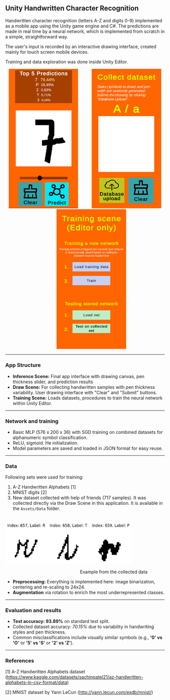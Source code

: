
## Unity Handwritten Character Recognition 
Handwritten character recognition (letters A-Z and digits 0-9) implemented as a mobile app using the Unity game engine and C#. The predictions are made in real time by a neural network, which is implemented from scratch in a simple, straightforward way. 

The user's input is recorded by an interactive drawing interface, created mainly for touch screen mobile devices. 

Training and data exploration was done inside Unity Editor.

<p align="center">
  <img src="https://github.com/Durostolar/unity-written-character-recognition/blob/master/Screenshots/inference.png" alt="1" width="219"/> &nbsp;&nbsp;&nbsp;&nbsp;&nbsp;&nbsp;&nbsp;&nbsp;&nbsp;
  <img src="https://github.com/Durostolar/unity-written-character-recognition/blob/master/Screenshots/collect_scene.png" alt="2" width="220"/> &nbsp;&nbsp;&nbsp;&nbsp;&nbsp;&nbsp;&nbsp;&nbsp;&nbsp;
  <img src="https://github.com/Durostolar/unity-written-character-recognition/blob/master/Screenshots/train_scene.png" alt="3" width="220"/>
</p>

----------
### App Structure
-   **Inference Scene:** Final app interface with drawing canvas, pen thickness slider, and prediction results
-   **Draw Scene:** For collecting handwritten samples with pen thickness variability. User drawing interface with "Clear" and "Submit" buttons.
-   **Training Scene:** Loads datasets, procedures to train the neural network within Unity Editor.
----------

### Network and training
- Basic MLP (576 x 200 x 36) with SGD training on combined datasets for alphanumeric symbol classification.
- ReLU, sigmoid. He initialization.
- Model parameters are saved and loaded in JSON format for easy reuse.
----------

### Data
Following sets were used for training:
 1. A-Z Handwritten Alphabets [1]
  2. MNIST digits [2] 
  3. New dataset collected with help of friends (717 samples). It was collected directly via the Draw Scene in this application. It is available in the `Assets/Data` folder.


&nbsp;&nbsp;&nbsp;&nbsp;&nbsp;&nbsp;&nbsp;&nbsp;&nbsp;&nbsp;&nbsp;&nbsp;&nbsp;&nbsp;&nbsp;&nbsp;&nbsp;&nbsp;&nbsp;&nbsp;&nbsp;&nbsp;&nbsp;&nbsp;&nbsp;&nbsp;&nbsp;&nbsp;&nbsp;&nbsp;&nbsp;&nbsp;&nbsp;&nbsp;&nbsp;&nbsp;&nbsp;&nbsp;&nbsp;&nbsp;<img src="https://github.com/Durostolar/unity-written-character-recognition/blob/master/Screenshots/collected_data.png" alt="drawing" width="400"/>

&nbsp;&nbsp;&nbsp;&nbsp;&nbsp;&nbsp;&nbsp;&nbsp;&nbsp;&nbsp;&nbsp;&nbsp;&nbsp;&nbsp;&nbsp;&nbsp;&nbsp;&nbsp;&nbsp;&nbsp;&nbsp;&nbsp;&nbsp;&nbsp;&nbsp;&nbsp;&nbsp;&nbsp;&nbsp;&nbsp;&nbsp;&nbsp;&nbsp;&nbsp;&nbsp;&nbsp;&nbsp;&nbsp;&nbsp;&nbsp;&nbsp;&nbsp;&nbsp;&nbsp;&nbsp;&nbsp;&nbsp;&nbsp;&nbsp;&nbsp;&nbsp;&nbsp;&nbsp;&nbsp;&nbsp;&nbsp;&nbsp;&nbsp;&nbsp;&nbsp;Example from the collected data


- **Preprocessing:** Everything is implemented here: image binarization, centering and re-scaling to 24x24. 
- **Augmentation** via rotation to enrich the most underrepresented classes. 
----------

### Evaluation and results
-   **Test accuracy: 93.89%** on standard test split.    
-   Collected dataset accuracy: *70.15%* due to variability in handwriting styles and pen thickness.    
-   Common misclassifications include visually similar symbols (e.g., **'0' vs 'O'** or **'5' vs 'S'** or **'2' vs 'Z'**).

----------

### References
[1] A-Z Handwritten Alphabets dataset (https://www.kaggle.com/datasets/sachinpatel21/az-handwritten-alphabets-in-csv-format/data)

[2] MNIST dataset by Yann LeCun (http://yann.lecun.com/exdb/mnist/)
